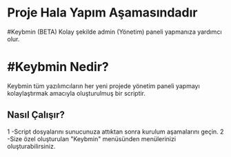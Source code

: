 # Proje Hala Yapım Aşamasındadır

#Keybmin (BETA)
Kolay şekilde admin (Yönetim) paneli yapmanıza yardımcı olur.

# #Keybmin Nedir?
Keybmin tüm yazılımcıların her yeni projede yönetim paneli yapmayı kolaylaştırmak amacıyla oluşturulmuş bir scriptir.

## Nasıl Çalışır?
1 -Script dosyalarını sunucunuza attıktan sonra kurulum aşamalarını geçin.
2 -Size özel oluşturulan "Keybmin" menüsünden menülerinizi oluşturabilirsiniz.
